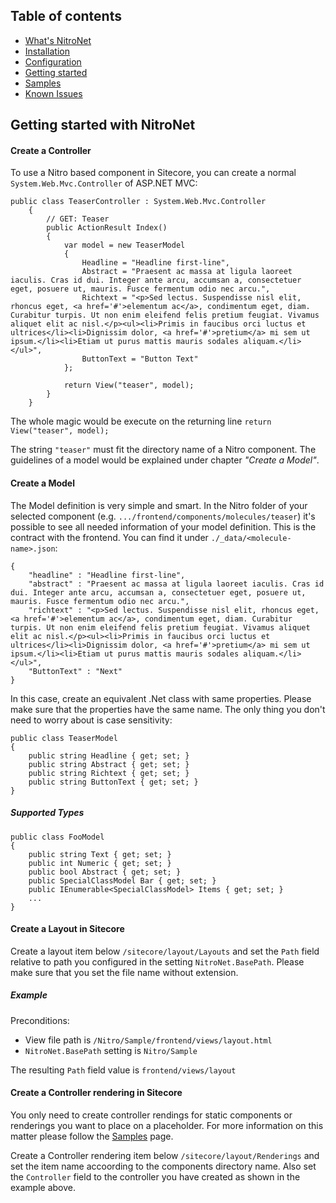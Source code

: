 ## Table of contents
- [What's NitroNet](https://github.com/namics/NitroNetSitecore)
- [Installation](https://github.com/namics/NitroNetSitecore/blob/master/docs/installation.md)
- [Configuration](https://github.com/namics/NitroNetSitecore/blob/master/docs/configuration.md)
- [Getting started](https://github.com/namics/NitroNetSitecore/blob/master/docs/getting-started.md)
- [Samples](https://github.com/namics/NitroNetSitecore/blob/master/docs/samples.md)
- [Known Issues](https://github.com/namics/NitroNetSitecore/blob/master/docs/known-issues.md)

## Getting started with NitroNet

#### Create a Controller

To use a Nitro based component in Sitecore, you can create a normal `System.Web.Mvc.Controller` of ASP.NET MVC:

	public class TeaserController : System.Web.Mvc.Controller
	    {
	        // GET: Teaser
	        public ActionResult Index()
	        {
	            var model = new TeaserModel
	            {
	                Headline = "Headline first-line",
	                Abstract = "Praesent ac massa at ligula laoreet iaculis. Cras id dui. Integer ante arcu, accumsan a, consectetuer eget, posuere ut, mauris. Fusce fermentum odio nec arcu.",
	                Richtext = "<p>Sed lectus. Suspendisse nisl elit, rhoncus eget, <a href='#'>elementum ac</a>, condimentum eget, diam. Curabitur turpis. Ut non enim eleifend felis pretium feugiat. Vivamus aliquet elit ac nisl.</p><ul><li>Primis in faucibus orci luctus et ultrices</li><li>Dignissim dolor, <a href='#'>pretium</a> mi sem ut ipsum.</li><li>Etiam ut purus mattis mauris sodales aliquam.</li></ul>",
	                ButtonText = "Button Text"
	            };
	
	            return View("teaser", model);
	        }
	    }

The whole magic would be execute on the returning line `return View("teaser", model);`

The string `"teaser"` must fit the directory name of a Nitro component. The guidelines of a model would be explained under chapter *"Create a Model"*.

#### Create a Model

The Model definition is very simple and smart. In the Nitro folder of your selected component (e.g. `.../frontend/components/molecules/teaser`) it's possible to see all needed information of your model definition. This is the contract with the frontend. You can find it under `./_data/<molecule-name>.json`:

	{
		"headline" : "Headline first-line",
		"abstract" : "Praesent ac massa at ligula laoreet iaculis. Cras id dui. Integer ante arcu, accumsan a, consectetuer eget, posuere ut, mauris. Fusce fermentum odio nec arcu.",
		"richtext" : "<p>Sed lectus. Suspendisse nisl elit, rhoncus eget, <a href='#'>elementum ac</a>, condimentum eget, diam. Curabitur turpis. Ut non enim eleifend felis pretium feugiat. Vivamus aliquet elit ac nisl.</p><ul><li>Primis in faucibus orci luctus et ultrices</li><li>Dignissim dolor, <a href='#'>pretium</a> mi sem ut ipsum.</li><li>Etiam ut purus mattis mauris sodales aliquam.</li></ul>",
		"ButtonText" : "Next"
	}

In this case, create an equivalent .Net class with same properties. Please make sure that the properties have the same name. The only thing you don't need to worry about is case sensitivity:

	public class TeaserModel
    {
        public string Headline { get; set; }
        public string Abstract { get; set; }
        public string Richtext { get; set; }
        public string ButtonText { get; set; }
    }

##### Supported Types

	public class FooModel
	{
	    public string Text { get; set; }
		public int Numeric { get; set; }
	    public bool Abstract { get; set; }
	    public SpecialClassModel Bar { get; set; }
	    public IEnumerable<SpecialClassModel> Items { get; set; }
		...
	}

#### Create a Layout in Sitecore

Create a layout item below `/sitecore/layout/Layouts` and set the `Path` field relative to path you configured in the setting `NitroNet.BasePath`. Please make sure that you set the file name without extension.

##### Example

Preconditions:

- View file path is `/Nitro/Sample/frontend/views/layout.html`
- `NitroNet.BasePath` setting is `Nitro/Sample`

The resulting `Path` field value is `frontend/views/layout`

#### Create a Controller rendering in Sitecore

You only need to create controller rendings for static components or renderings you want to place on a placeholder. For more information on this matter please follow the [Samples](https://github.com/namics/NitroNetSitecore/blob/master/docs/samples.md) page. 

Create a Controller rendering item below `/sitecore/layout/Renderings` and set the item name accoording to the components directory name. Also set the `Controller` field to the controller you have created as shown in the example above.